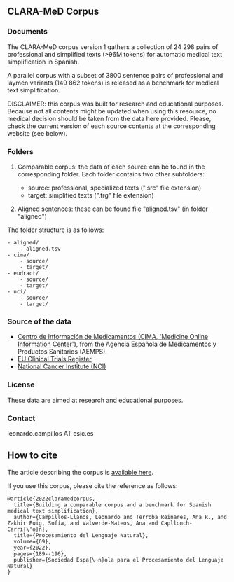 ## CLARA-MeD Corpus


### Documents

The CLARA-MeD corpus version 1 gathers a collection of 24 298 pairs of professional and simplified texts (>96M tokens) for automatic medical text simplification in Spanish.

A parallel corpus with a subset of 3800 sentence pairs of professional and laymen variants (149 862 tokens) is released as a benchmark for medical text simplification. 

DISCLAIMER: this corpus was built for research and educational purposes. Because not all contents might be updated when using this resource, no medical decision should be taken from the data here provided. Please, check the current version of each source contents at the corresponding website (see below).


### Folders

1) Comparable corpus: the data of each source can be found in the corresponding folder. Each folder contains two other subfolders:

    - source: professional, specialized texts (".src" file extension)
    - target: simplified texts (".trg" file extension)

2) Aligned sentences: these can be found file "aligned.tsv" (in folder "aligned")

The folder structure is as follows:

    - aligned/
        - aligned.tsv
    - cima/
        - source/
        - target/
    - eudract/
        - source/
        - target/
    - nci/
        - source/
        - target/


### Source of the data

- [Centro de Información de Medicamentos (CIMA, 'Medicine Online Information Center')](https://cima.aemps.es), from the Agencia Española de Medicamentos y Productos Sanitarios (AEMPS). 
- [EU Clinical Trials Register](https://www.clinicaltrialsregister.eu)
- [National Cancer Institute (NCI)](https://www.cancer.gov)

### License

These data are aimed at research and educational purposes. 


### Contact

leonardo.campillos AT csic.es


## How to cite

The article describing the corpus is [available here](http://journal.sepln.org/sepln/ojs/ojs/index.php/pln/article/view/6439).

If you use this corpus, please cite the reference as follows:

```
@article{2022claramedcorpus,
  title={Building a comparable corpus and a benchmark for Spanish medical text simplification},
  author={Campillos-Llanos, Leonardo and Terroba Reinares, Ana R., and Zakhir Puig, Sofía, and Valverde-Mateos, Ana and Capllonch-Carri{\'o}n},
  title={Procesamiento del Lenguaje Natural},
  volume={69},
  year={2022},
  pages={189--196},
  publisher={Sociedad Espa{\~n}ola para el Procesamiento del Lenguaje Natural}
}
```
